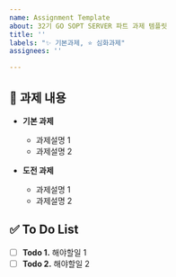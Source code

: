 ```yaml
---
name: Assignment Template
about: 32기 GO SOPT SERVER 파트 과제 템플릿
title: ''
labels: "✨ 기본과제, ⭐ 심화과제"
assignees: ''

---
```


## 📝 과제 내용

- **기본 과제**
  - 과제설명 1
  - 과제설명 2

- **도전 과제**
  - 과제설명 1
  - 과제설명 2


## ✅ To Do List
- [ ] **Todo 1.** 해야할일 1 
- [ ] **Todo 2.** 해야할일 2
